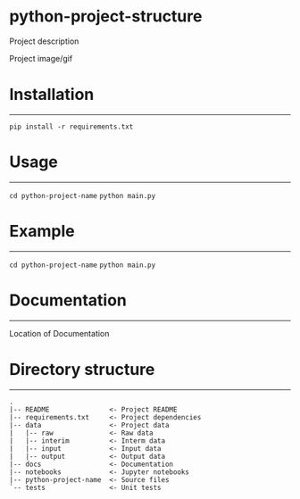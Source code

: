 python-project-structure
========================

Project description

Project image/gif


# Installation
--------------

`pip install -r requirements.txt`

# Usage
-------

`cd python-project-name`
`python main.py`

# Example
---------

`cd python-project-name`
`python main.py`

# Documentation
---------------

Location of Documentation


# Directory structure
----------------------
```
.
|-- README               <- Project README
|-- requirements.txt     <- Project dependencies
|-- data                 <- Project data
|   |-- raw              <- Raw data
|   |-- interim          <- Interm data
|   |-- input            <- Input data
|   |-- output           <- Output data
|-- docs                 <- Documentation
|-- notebooks            <- Jupyter notebooks
|-- python-project-name  <- Source files
`-- tests                <- Unit tests
```
